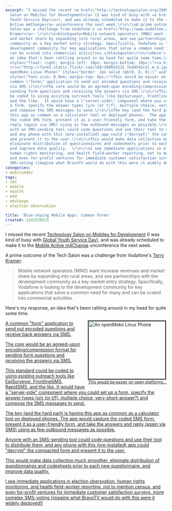 ```yaml
---
excerpt: "I missed the recent <a href=\"http://technologysalon.org/2009/05/m-development-challenge.html\">Technology
  Salon on Mobiles for Development</a> (I was kind of busy with <a href=\"http://GYSD.org\">Global
  Youth Service Day</a>), and was already scheduled to make it to the <a href=\"http://mobileactive.org/\">Mobile
  Active m4Change</a> unconference the next week.\r\n\r\nA prime outcome of the Tech
  Salon was a challenge from Vodafone's <a href=\"http://www.vodafone.com/start/about_vodafone/corporate_governance/executive_committee/terry_kramer.html\">Terry
  Kramer</a>: \r\n\r\n<blockquote>Mobile network operators (MNO) want increase revenues
  and market share by expanding into rural areas, and see partnerships with the development
  community as a key market entry strategy. Specifically, Vodafone is looking to the
  development community for key applications that solve a common need for many and
  can be scaled into commercial activities.</blockquote>\r\n\r\nHere's my response,
  an idea that's been rattling around in my head for quite some time.\r\n\r\n<div
  style=\"float: right; margin-left: 10px; margin-bottom: 10px;\"><a href=\"http://www.flickr.com/photos/phauly/399692232/\"><img
  src=\"http://farm1.static.flickr.com/168/399692232_fedd542c2c_m_d.jpg\" alt=\"An
  openMoko Linux Phone\" style=\"border: 2px solid rgb(0, 0, 0);\" width=\"240\" height=\"180\"><br><span
  style=\"font-size: 0.9em; margin-top: 0px;\">This would be easier on open platforms...</div>A
  common \"form\" application to send out encoded questions and receive back answers
  via SMS.\r\n\r\nThe core would be an agreed-upon encoding/compression format for
  sending form questions and receiving the answers via SMS.\r\n\r\nThis standard could
  be coded to using existing outreach tools like EpiSurveyor, FrontlineSMS, RapidSMS,
  and the like.  It would have a \"server-side\" component where you could set up
  a form, specify the answer types (y/n (or t/f), multiple choice, very-short-answer?)
  and compose the SMS messages to send.\r\n\r\nThe key (and the hard part) is having
  this app as common as a calculator tool on deployed phones.  The app would capture
  the coded SMS form, present it as a user-friendly form, and take the answers and
  reply (again via SMS) using as few outbound messages as possible.\r\n\r\nAnyone
  with an SMS-sending tool could code questions and use their tool to distribute them;
  and any phone with this (pre-installed) app could \"decrypt\" the compacted form
  and present it to the user.\r\n\r\nThis would make data collection much smoother,
  eliminate distribution of questionnaires and codesheets prior to each new questionnaire,
  and improve data quality.  \r\n\r\nI see immediate applications in election obersvation,
  human rights monitoring, and health field-worker reporting, not to mention census,
  and even for-profit ventures for immediate customer satisfaction surveys, more complex
  SMS-voting (imagine what BravoTV would do with this were it widely deployed!)\r\n"
categories:
- mobile4dev
tags:
- sms
- mobile
- health
- m4d
- m4change
- election observation

title: 'Blue-skying Mobile Apps: Common Forms'
created: 1241539525
---
```

I missed the recent <a href="http://technologysalon.org/2009/05/m-development-challenge.html">Technology Salon on Mobiles for Development</a> (I was kind of busy with <a href="http://GYSD.org">Global Youth Service Day</a>), and was already scheduled to make it to the <a href="http://mobileactive.org/">Mobile Active m4Change</a> unconference the next week.

A prime outcome of the Tech Salon was a challenge from Vodafone's <a href="http://www.vodafone.com/start/about_vodafone/corporate_governance/executive_committee/terry_kramer.html">Terry Kramer</a>: 

<blockquote>Mobile network operators (MNO) want increase revenues and market share by expanding into rural areas, and see partnerships with the development community as a key market entry strategy. Specifically, Vodafone is looking to the development community for key applications that solve a common need for many and can be scaled into commercial activities.</blockquote>

Here's my response, an idea that's been rattling around in my head for quite some time.

<div style="float: right; margin-left: 10px; margin-bottom: 10px;"><a href="http://www.flickr.com/photos/phauly/399692232/"><img src="http://farm1.static.flickr.com/168/399692232_fedd542c2c_m_d.jpg" alt="An openMoko Linux Phone" style="border: 2px solid rgb(0, 0, 0);" width="240" height="180"><br><span style="font-size: 0.9em; margin-top: 0px;">This would be easier on open platforms...</div>A common "form" application to send out encoded questions and receive back answers via SMS.

The core would be an agreed-upon encoding/compression format for sending form questions and receiving the answers via SMS.

This standard could be coded to using existing outreach tools like EpiSurveyor, FrontlineSMS, RapidSMS, and the like.  It would have a "server-side" component where you could set up a form, specify the answer types (y/n (or t/f), multiple choice, very-short-answer?) and compose the SMS messages to send.

The key (and the hard part) is having this app as common as a calculator tool on deployed phones.  The app would capture the coded SMS form, present it as a user-friendly form, and take the answers and reply (again via SMS) using as few outbound messages as possible.

Anyone with an SMS-sending tool could code questions and use their tool to distribute them; and any phone with this (pre-installed) app could "decrypt" the compacted form and present it to the user.

This would make data collection much smoother, eliminate distribution of questionnaires and codesheets prior to each new questionnaire, and improve data quality.  

I see immediate applications in election obersvation, human rights monitoring, and health field-worker reporting, not to mention census, and even for-profit ventures for immediate customer satisfaction surveys, more complex SMS-voting (imagine what BravoTV would do with this were it widely deployed!)
<!--break-->
